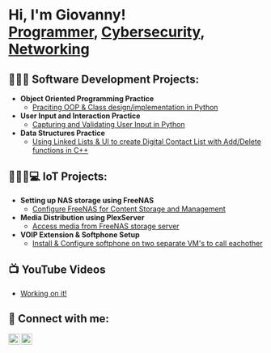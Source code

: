 <h1>Hi, I'm Giovanny! <br/><a href="https://github.com/joshmadakor1">Programmer</a>, <a href="https://www.linkedin.com/in/joshmadakor/">Cybersecurity</a>, <a href="https://www.youtube.com/c/joshmadakor">Networking</a></h1>

<h2>👨🏻‍💻 Software Development Projects:</h2>

- <b>Object Oriented Programming Practice</b>
  - [Praciting OOP & Class design/implementation in Python](https://github.com/GiovannyMontes/Pokemon_Game_Project)
- <b>User Input and Interaction Practice</b>
  - [Capturing and Validating User Input in Python](https://github.com/GiovannyMontes/Terminal_Game)
- <b>Data Structures Practice</b>
  - [Using Linked Lists & UI to create Digital Contact List with Add/Delete functions in C++](https://github.com/joshmadakor1/Sentinel-Lab)
  
<h2>🧑🏻‍🦱💻 IoT Projects:</h2>

- <b>Setting up NAS storage using FreeNAS</b>
  - [Configure FreeNAS for Content Storage and Management](https://github.com/GiovannyMontes/IoT_Projects/blob/main/IoT%20project%202.pdf)
- <b>Media Distribution using PlexServer</b>
  - [Access media from FreeNAS storage server](https://github.com/GiovannyMontes/IoT_Projects/blob/main/IoT%20Project%203.pdf)
- <b>VOIP Extension & Softphone Setup</b>
  - [Install & Configure softphone on two separate VM's to call eachother](https://github.com/GiovannyMontes/IoT_Projects/blob/main/IoT%20Project%204.pdf)

 
<h2>📺 YouTube Videos</h2>

- [Working on it!](https://www.youtube.com/channel/UCwUACCNgjG9oBA4SbI2pKPg)

<h2> 🤳 Connect with me:</h2>

[<img align="left" alt="GiovannyMontes | YouTube" width="22px" src="https://cdn.jsdelivr.net/npm/simple-icons@v3/icons/youtube.svg" />][youtube]
[<img align="left" alt="GiovannyMontes | LinkedIn" width="22px" src="https://cdn.jsdelivr.net/npm/simple-icons@v3/icons/linkedin.svg" />][linkedin]

[youtube]: https://www.youtube.com/channel/UCwUACCNgjG9oBA4SbI2pKPg
[linkedin]: https://www.linkedin.com/in/giovanny-montes-744ab523b/

<!--
**joshmadakor1/joshmadakor1** is a ✨ _special_ ✨ repository because its `README.md` (this file) appears on your GitHub profile.

Here are some ideas to get you started:

- 🔭 I’m currently working on ...
- 🌱 I’m currently learning ...
- 👯 I’m looking to collaborate on ...
- 🤔 I’m looking for help with ...
- 💬 Ask me about ...
- 📫 How to reach me: ...
- 😄 Pronouns: ...
- ⚡ Fun fact: ...
-->
